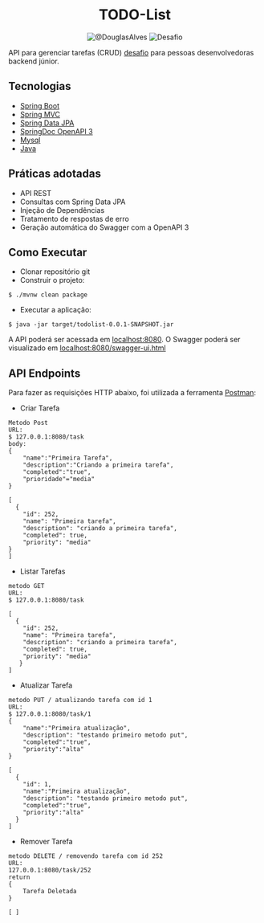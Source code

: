 <h1 align="center">
  TODO-List
</h1>

<p align="center">
 <img src="https://img.shields.io/static/v1?label=LinkedIn&message=https://www.linkedin.com/in/douglas-alves-7a55b0210/&color=black&labelColor=red" alt="@DouglasAlves" />
 <img src="https://img.shields.io/static/v1?label=Tipo&message=Desafio&color=black&labelColor=red" alt="Desafio" />
</p>

API para gerenciar tarefas (CRUD)
[desafio](https://github.com/simplify-liferay/desafio-junior-backend-simplify) para pessoas desenvolvedoras backend júnior.

## Tecnologias
 
- [Spring Boot](https://spring.io/projects/spring-boot)
- [Spring MVC](https://docs.spring.io/spring-framework/reference/web/webmvc.html)
- [Spring Data JPA](https://spring.io/projects/spring-data-jpa)
- [SpringDoc OpenAPI 3](https://springdoc.org/v2/#spring-webflux-support)
- [Mysql](https://dev.mysql.com/downloads/)
- [Java](https://www.oracle.com/java/technologies/)

## Práticas adotadas

- API REST
- Consultas com Spring Data JPA
- Injeção de Dependências
- Tratamento de respostas de erro
- Geração automática do Swagger com a OpenAPI 3

## Como Executar

- Clonar repositório git
- Construir o projeto:
```
$ ./mvnw clean package
```
- Executar a aplicação:
```
$ java -jar target/todolist-0.0.1-SNAPSHOT.jar
```

A API poderá ser acessada em [localhost:8080](http://localhost:8080).
O Swagger poderá ser visualizado em [localhost:8080/swagger-ui.html](http://localhost:8080/swagger-ui.html)

## API Endpoints

Para fazer as requisições HTTP abaixo, foi utilizada a ferramenta [Postman](https://www.postman.com/downloads/):

- Criar Tarefa 
```
Metodo Post
URL:
$ 127.0.0.1:8080/task 
body:
{
    "name":"Primeira Tarefa",
    "description":"Criando a primeira tarefa",
    "completed":"true",
    "prioridade"="media"
}

[
  {
    "id": 252,
    "name": "Primeira tarefa",
    "description": "criando a primeira tarefa",
    "completed": true,
    "priority": "media"
}
]
```

- Listar Tarefas
```
metodo GET
URL:
$ 127.0.0.1:8080/task

[
  {
    "id": 252,
    "name": "Primeira tarefa",
    "description": "criando a primeira tarefa",
    "completed": true,
    "priority": "media"
   }
]
```

- Atualizar Tarefa
```
metodo PUT / atualizando tarefa com id 1
URL:
$ 127.0.0.1:8080/task/1
{
    "name":"Primeira atualização",
    "description": "testando primeiro metodo put",
    "completed":"true",
    "priority":"alta"
}

[
  {
    "id": 1,
    "name":"Primeira atualização",
    "description": "testando primeiro metodo put",
    "completed":"true",
    "priority":"alta"
  }
]
```

- Remover Tarefa
```
metodo DELETE / removendo tarefa com id 252
URL:
127.0.0.1:8080/task/252
return
{
    Tarefa Deletada
}

[ ]